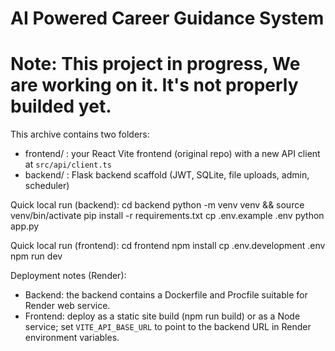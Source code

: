 AI Powered Career Guidance System
==========================

# Note:  This project in progress, We are working on it. It's not properly builded yet.

This archive contains two folders:
- frontend/  : your React Vite frontend (original repo) with a new API client at `src/api/client.ts`
- backend/   : Flask backend scaffold (JWT, SQLite, file uploads, admin, scheduler)

Quick local run (backend):
  cd backend
  python -m venv venv && source venv/bin/activate
  pip install -r requirements.txt
  cp .env.example .env
  python app.py

Quick local run (frontend):
  cd frontend
  npm install
  cp .env.development .env
  npm run dev

Deployment notes (Render):
- Backend: the backend contains a Dockerfile and Procfile suitable for Render web service.
- Frontend: deploy as a static site build (npm run build) or as a Node service; set `VITE_API_BASE_URL`
  to point to the backend URL in Render environment variables.
